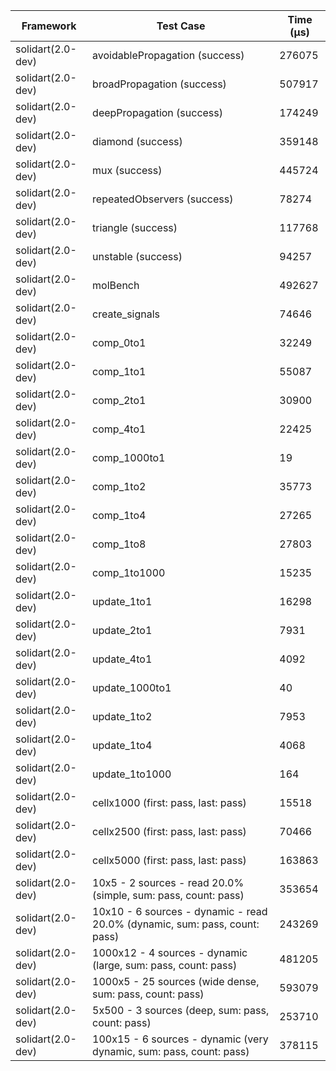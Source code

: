 | Framework | Test Case | Time (μs) |
| --- | --- | --- |
| solidart(2.0-dev) | avoidablePropagation (success) | 276075 |
| solidart(2.0-dev) | broadPropagation (success) | 507917 |
| solidart(2.0-dev) | deepPropagation (success) | 174249 |
| solidart(2.0-dev) | diamond (success) | 359148 |
| solidart(2.0-dev) | mux (success) | 445724 |
| solidart(2.0-dev) | repeatedObservers (success) | 78274 |
| solidart(2.0-dev) | triangle (success) | 117768 |
| solidart(2.0-dev) | unstable (success) | 94257 |
| solidart(2.0-dev) | molBench | 492627 |
| solidart(2.0-dev) | create_signals | 74646 |
| solidart(2.0-dev) | comp_0to1 | 32249 |
| solidart(2.0-dev) | comp_1to1 | 55087 |
| solidart(2.0-dev) | comp_2to1 | 30900 |
| solidart(2.0-dev) | comp_4to1 | 22425 |
| solidart(2.0-dev) | comp_1000to1 | 19 |
| solidart(2.0-dev) | comp_1to2 | 35773 |
| solidart(2.0-dev) | comp_1to4 | 27265 |
| solidart(2.0-dev) | comp_1to8 | 27803 |
| solidart(2.0-dev) | comp_1to1000 | 15235 |
| solidart(2.0-dev) | update_1to1 | 16298 |
| solidart(2.0-dev) | update_2to1 | 7931 |
| solidart(2.0-dev) | update_4to1 | 4092 |
| solidart(2.0-dev) | update_1000to1 | 40 |
| solidart(2.0-dev) | update_1to2 | 7953 |
| solidart(2.0-dev) | update_1to4 | 4068 |
| solidart(2.0-dev) | update_1to1000 | 164 |
| solidart(2.0-dev) | cellx1000 (first: pass, last: pass) | 15518 |
| solidart(2.0-dev) | cellx2500 (first: pass, last: pass) | 70466 |
| solidart(2.0-dev) | cellx5000 (first: pass, last: pass) | 163863 |
| solidart(2.0-dev) | 10x5 - 2 sources - read 20.0% (simple, sum: pass, count: pass) | 353654 |
| solidart(2.0-dev) | 10x10 - 6 sources - dynamic - read 20.0% (dynamic, sum: pass, count: pass) | 243269 |
| solidart(2.0-dev) | 1000x12 - 4 sources - dynamic (large, sum: pass, count: pass) | 481205 |
| solidart(2.0-dev) | 1000x5 - 25 sources (wide dense, sum: pass, count: pass) | 593079 |
| solidart(2.0-dev) | 5x500 - 3 sources (deep, sum: pass, count: pass) | 253710 |
| solidart(2.0-dev) | 100x15 - 6 sources - dynamic (very dynamic, sum: pass, count: pass) | 378115 |
